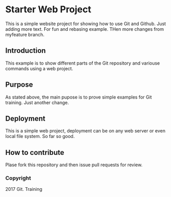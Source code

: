 # Starter Web Project

This is a simple website project for showing how to use Git and Github.
Just adding more text.  For fun and rebasing example.  THen more changes from myfeature branch.

## Introduction

This example is to show different parts of the Git repository and variouse commands using a web project.

## Purpose

As stated above, the main pupose is to prove simple examples for Git training.  Just another change. 

## Deployment 

This is a simple web project, deployment can be on any web server or even local file system.  So far so good.

## How to contribute

Plase fork this repository and then issue pull requests for review.

### Copyright

2017 Git. Training